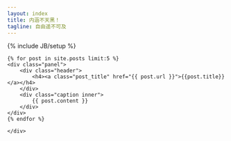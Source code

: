 ```yaml
---
layout: index
title: 内涵不天黑！
tagline: 自由遥不可及
---
```

{% include JB/setup %}

<div id="content">
    <div class="text-post posts">

	{% for post in site.posts limit:5 %}
	<div class="panel">
		<div class="header">
			<h4><a class="post_title" href="{{ post.url }}">{{post.title}}</a></h4>
		</div>
		<div class="caption inner">
			{{ post.content }}
		</div>
	</div>
	{% endfor %}

    </div>
</div>